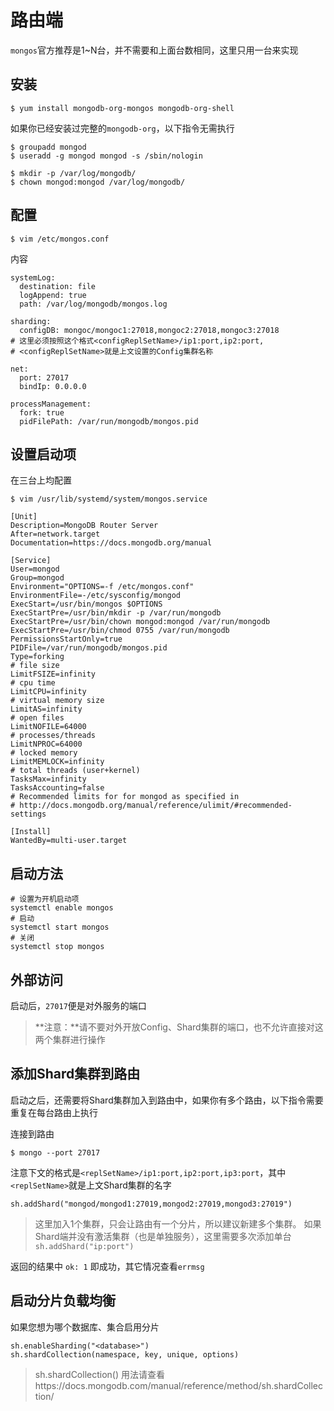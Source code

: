# 路由端

`mongos`官方推荐是1~N台，并不需要和上面台数相同，这里只用一台来实现

## 安装

```
$ yum install mongodb-org-mongos mongodb-org-shell
```

如果你已经安装过完整的`mongodb-org`，以下指令无需执行

```
$ groupadd mongod
$ useradd -g mongod mongod -s /sbin/nologin

$ mkdir -p /var/log/mongodb/
$ chown mongod:mongod /var/log/mongodb/
```

## 配置

```
$ vim /etc/mongos.conf
```

内容

```
systemLog:
  destination: file
  logAppend: true
  path: /var/log/mongodb/mongos.log

sharding:
  configDB: mongoc/mongoc1:27018,mongoc2:27018,mongoc3:27018
# 这里必须按照这个格式<configReplSetName>/ip1:port,ip2:port,
# <configReplSetName>就是上文设置的Config集群名称

net:
  port: 27017
  bindIp: 0.0.0.0

processManagement:
  fork: true
  pidFilePath: /var/run/mongodb/mongos.pid

```

## 设置启动项

在三台上均配置

```
$ vim /usr/lib/systemd/system/mongos.service
```

```
[Unit]
Description=MongoDB Router Server
After=network.target
Documentation=https://docs.mongodb.org/manual

[Service]
User=mongod
Group=mongod
Environment="OPTIONS=-f /etc/mongos.conf"
EnvironmentFile=-/etc/sysconfig/mongod
ExecStart=/usr/bin/mongos $OPTIONS
ExecStartPre=/usr/bin/mkdir -p /var/run/mongodb
ExecStartPre=/usr/bin/chown mongod:mongod /var/run/mongodb
ExecStartPre=/usr/bin/chmod 0755 /var/run/mongodb
PermissionsStartOnly=true
PIDFile=/var/run/mongodb/mongos.pid
Type=forking
# file size
LimitFSIZE=infinity
# cpu time
LimitCPU=infinity
# virtual memory size
LimitAS=infinity
# open files
LimitNOFILE=64000
# processes/threads
LimitNPROC=64000
# locked memory
LimitMEMLOCK=infinity
# total threads (user+kernel)
TasksMax=infinity
TasksAccounting=false
# Recommended limits for for mongod as specified in
# http://docs.mongodb.org/manual/reference/ulimit/#recommended-settings

[Install]
WantedBy=multi-user.target
```

## 启动方法

```
# 设置为开机启动项
systemctl enable mongos
# 启动
systemctl start mongos
# 关闭
systemctl stop mongos
```

## 外部访问

启动后，`27017`便是对外服务的端口

> **注意：**请不要对外开放Config、Shard集群的端口，也不允许直接对这两个集群进行操作

## 添加Shard集群到路由

启动之后，还需要将Shard集群加入到路由中，如果你有多个路由，以下指令需要重复在每台路由上执行

连接到路由
```
$ mongo --port 27017
```

注意下文的格式是`<replSetName>/ip1:port,ip2:port,ip3:port`，其中`<replSetName>`就是上文Shard集群的名字
```
sh.addShard("mongod/mongod1:27019,mongod2:27019,mongod3:27019")
```

> 这里加入1个集群，只会让路由有一个分片，所以建议新建多个集群。
> 如果Shard端并没有激活集群（也是单独服务），这里需要多次添加单台`sh.addShard("ip:port")
`

返回的结果中 `ok: 1` 即成功，其它情况查看`errmsg`

## 启动分片负载均衡

如果您想为哪个数据库、集合启用分片

```
sh.enableSharding("<database>")
sh.shardCollection(namespace, key, unique, options)
```
> sh.shardCollection() 用法请查看https://docs.mongodb.com/manual/reference/method/sh.shardCollection/







